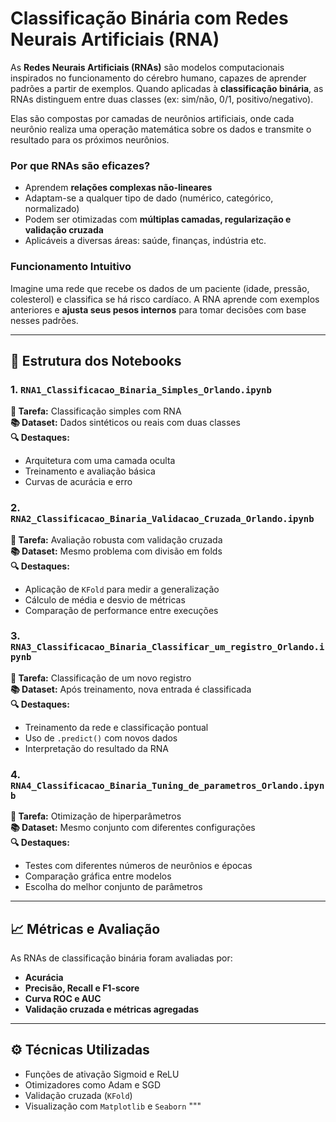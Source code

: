 # Classificação Binária com Redes Neurais Artificiais (RNA)

As **Redes Neurais Artificiais (RNAs)** são modelos computacionais inspirados no funcionamento do cérebro humano, capazes de aprender padrões a partir de exemplos. Quando aplicadas à **classificação binária**, as RNAs distinguem entre duas classes (ex: sim/não, 0/1, positivo/negativo).

Elas são compostas por camadas de neurônios artificiais, onde cada neurônio realiza uma operação matemática sobre os dados e transmite o resultado para os próximos neurônios.

### Por que RNAs são eficazes?

- Aprendem **relações complexas não-lineares**
- Adaptam-se a qualquer tipo de dado (numérico, categórico, normalizado)
- Podem ser otimizadas com **múltiplas camadas, regularização e validação cruzada**
- Aplicáveis a diversas áreas: saúde, finanças, indústria etc.

### Funcionamento Intuitivo

Imagine uma rede que recebe os dados de um paciente (idade, pressão, colesterol) e classifica se há risco cardíaco. A RNA aprende com exemplos anteriores e **ajusta seus pesos internos** para tomar decisões com base nesses padrões.

---

## 📂 Estrutura dos Notebooks

### 1. `RNA1_Classificacao_Binaria_Simples_Orlando.ipynb`
**📌 Tarefa:** Classificação simples com RNA  
**📚 Dataset:** Dados sintéticos ou reais com duas classes  
**🔍 Destaques:**
- Arquitetura com uma camada oculta
- Treinamento e avaliação básica
- Curvas de acurácia e erro

### 2. `RNA2_Classificacao_Binaria_Validacao_Cruzada_Orlando.ipynb`
**📌 Tarefa:** Avaliação robusta com validação cruzada  
**📚 Dataset:** Mesmo problema com divisão em folds  
**🔍 Destaques:**
- Aplicação de `KFold` para medir a generalização
- Cálculo de média e desvio de métricas
- Comparação de performance entre execuções

### 3. `RNA3_Classificacao_Binaria_Classificar_um_registro_Orlando.ipynb`
**📌 Tarefa:** Classificação de um novo registro  
**📚 Dataset:** Após treinamento, nova entrada é classificada  
**🔍 Destaques:**
- Treinamento da rede e classificação pontual
- Uso de `.predict()` com novos dados
- Interpretação do resultado da RNA

### 4. `RNA4_Classificacao_Binaria_Tuning_de_parametros_Orlando.ipynb`
**📌 Tarefa:** Otimização de hiperparâmetros  
**📚 Dataset:** Mesmo conjunto com diferentes configurações  
**🔍 Destaques:**
- Testes com diferentes números de neurônios e épocas
- Comparação gráfica entre modelos
- Escolha do melhor conjunto de parâmetros

---

## 📈 Métricas e Avaliação

As RNAs de classificação binária foram avaliadas por:

- **Acurácia**
- **Precisão, Recall e F1-score**
- **Curva ROC e AUC**
- **Validação cruzada e métricas agregadas**

---

## ⚙️ Técnicas Utilizadas

- Funções de ativação Sigmoid e ReLU
- Otimizadores como Adam e SGD
- Validação cruzada (`KFold`)
- Visualização com `Matplotlib` e `Seaborn`
"""
